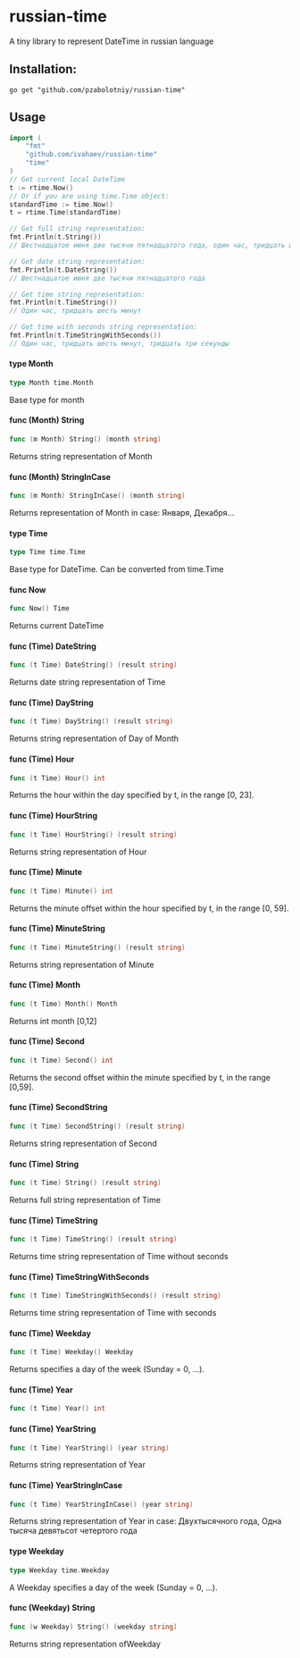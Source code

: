 # russian-time

A tiny library to represent DateTime in russian language

Installation:
--
    go get "github.com/pzabolotniy/russian-time"


## Usage

```go
import (
    "fmt"
    "github.com/ivahaev/russian-time"
    "time"
)
// Get current local DateTime
t := rtime.Now()
// Or if you are using time.Time object:
standardTime := time.Now()
t = rtime.Time(standardTime)

// Get full string representation:
fmt.Println(t.String())
// Шестнадцатое июня две тысячи пятнадцатого года, один час, тридцать шесть минут, тридцать три секунды

// Get date string representation:
fmt.Println(t.DateString())
// Шестнадцатое июня две тысячи пятнадцатого года

// Get time string representation:
fmt.Println(t.TimeString())
// Один час, тридцать шесть минут

// Get time with seconds string representation:
fmt.Println(t.TimeStringWithSeconds())
// Один час, тридцать шесть минут, тридцать три секунды
```


#### type Month

```go
type Month time.Month
```

Base type for month

#### func (Month) String

```go
func (m Month) String() (month string)
```
Returns string representation of Month

#### func (Month) StringInCase

```go
func (m Month) StringInCase() (month string)
```
Returns representation of Month in case:
Января, Декабря...

#### type Time

```go
type Time time.Time
```

Base type for DateTime. Can be converted from time.Time

#### func  Now

```go
func Now() Time
```
Returns current DateTime

#### func (Time) DateString

```go
func (t Time) DateString() (result string)
```
Returns date string representation of Time

#### func (Time) DayString

```go
func (t Time) DayString() (result string)
```
Returns string representation of Day of Month

#### func (Time) Hour

```go
func (t Time) Hour() int
```
Returns the hour within the day specified by t, in the range [0, 23].

#### func (Time) HourString

```go
func (t Time) HourString() (result string)
```
Returns string representation of Hour

#### func (Time) Minute

```go
func (t Time) Minute() int
```
Returns the minute offset within the hour specified by t, in the range [0, 59].

#### func (Time) MinuteString

```go
func (t Time) MinuteString() (result string)
```
Returns string representation of Minute

#### func (Time) Month

```go
func (t Time) Month() Month
```
Returns int month [0,12]

#### func (Time) Second

```go
func (t Time) Second() int
```
Returns the second offset within the minute specified by t, 
in the range [0,59].

#### func (Time) SecondString

```go
func (t Time) SecondString() (result string)
```
Returns string representation of Second

#### func (Time) String

```go
func (t Time) String() (result string)
```
Returns full string representation of Time

#### func (Time) TimeString

```go
func (t Time) TimeString() (result string)
```
Returns time string representation of Time without seconds

#### func (Time) TimeStringWithSeconds

```go
func (t Time) TimeStringWithSeconds() (result string)
```
Returns time string representation of Time with seconds

#### func (Time) Weekday

```go
func (t Time) Weekday() Weekday
```
Returns specifies a day of the week (Sunday = 0, ...).

#### func (Time) Year

```go
func (t Time) Year() int
```

#### func (Time) YearString

```go
func (t Time) YearString() (year string)
```
Returns string representation of Year

#### func (Time) YearStringInCase

```go
func (t Time) YearStringInCase() (year string)
```
Returns string representation of Year in case:
Двухтысячного года, 
Одна тысяча девятьсот четертого года

#### type Weekday

```go
type Weekday time.Weekday
```

A Weekday specifies a day of the week (Sunday = 0, ...).

#### func (Weekday) String

```go
func (w Weekday) String() (weekday string)
```
Returns string representation ofWeekday
